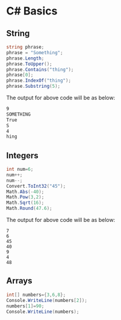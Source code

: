 # C# Basics

## String

```csharp
string phrase;
phrase = "Something";
phrase.Length;
phrase.ToUpper();
phrase.Contains("thing");
phrase[0];
phrase.IndexOf("thing");
phrase.Substring(5);
```
The output for above code will be as below:
```cmd
9
SOMETHING
True
S
4
hing
```
## Integers
```csharp
int num=6;
num++;
num--;
Convert.ToInt32("45");
Math.Abs(-40);
Math.Pow(3,2);
Math.Sqrt(16);
Math.Round(47.6);
```
The output for above code will be as below:
```
7
6
45
40
9
4
48
```
## Arrays
```csharp
int[] numbers={3,6,8};
Console.WriteLine(numbers[2]);
numbers[1]=90;
Console.WriteLine(numbers);
```